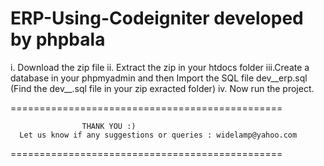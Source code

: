 # ERP-Using-Codeigniter developed by phpbala
i.  Download the zip file
ii. Extract the zip in your htdocs folder
iii.Create a database in your phpmyadmin and then Import the SQL file dev__erp.sql (Find the dev__.sql file in your zip exracted folder)
iv. Now run the project.

  ===============================================

                    THANK YOU :)
      Let us know if any suggestions or queries : widelamp@yahoo.com

  ===============================================
  
  
